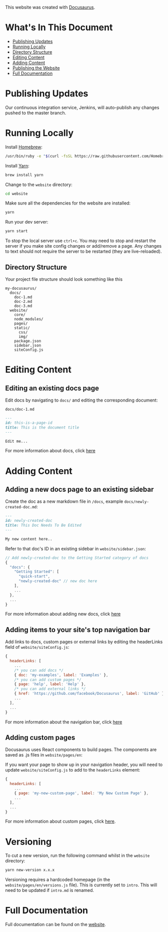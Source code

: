 This website was created with [Docusaurus](https://docusaurus.io/).

# What's In This Document

- [Publishing Updates](#publishing-updates)
- [Running Locally](#running-locally)
- [Directory Structure](#directory-structure)
- [Editing Content](#editing-content)
- [Adding Content](#adding-content)
- [Publishing the Website](#publishing-the-website)
- [Full Documentation](#full-documentation)

# Publishing Updates

Our continuous integration service, Jenkins, will auto-publish any changes pushed to the master
branch.

# Running Locally

Install [Homebrew](https://brew.sh/):

```sh
/usr/bin/ruby -e "$(curl -fsSL https://raw.githubusercontent.com/Homebrew/install/master/install)"
```

Install [Yarn](https://yarnpkg.com/lang/en/):

```sh
brew install yarn
```

Change to the `website` directory:

```sh
cd website
```

Make sure all the dependencies for the website are installed:

```sh
yarn
```

Run your dev server:

```sh
yarn start
```

To stop the local server use `ctrl+c`. You may need to stop and restart the server if you make site
config changes or add/remove a page. Any changes to text should not require the server to be
restarted (they are live-reloaded).

## Directory Structure

Your project file structure should look something like this

```
my-docusaurus/
  docs/
    doc-1.md
    doc-2.md
    doc-3.md
  website/
    core/
    node_modules/
    pages/
    static/
      css/
      img/
    package.json
    sidebar.json
    siteConfig.js
```

# Editing Content

## Editing an existing docs page

Edit docs by navigating to `docs/` and editing the corresponding document:

`docs/doc-1.md`

```markdown
---
id: this-is-a-page-id
title: This is the document title
---

Edit me...
```

For more information about docs, click [here](https://docusaurus.io/docs/en/navigation)

# Adding Content

## Adding a new docs page to an existing sidebar

Create the doc as a new markdown file in `/docs`, example `docs/newly-created-doc.md`:

```md
---
id: newly-created-doc
title: This Doc Needs To Be Edited
---

My new content here..
```

Refer to that doc's ID in an existing sidebar in `website/sidebar.json`:

```javascript
// Add newly-created-doc to the Getting Started category of docs
{
  "docs": {
    "Getting Started": [
      "quick-start",
      "newly-created-doc" // new doc here
    ],
    ...
  },
  ...
}
```

For more information about adding new docs, click [here](https://docusaurus.io/docs/en/navigation)

## Adding items to your site's top navigation bar

Add links to docs, custom pages or external links by editing the headerLinks field of
`website/siteConfig.js`:

```javascript
{
  headerLinks: [
    ...
    /* you can add docs */
    { doc: 'my-examples', label: 'Examples' },
    /* you can add custom pages */
    { page: 'help', label: 'Help' },
    /* you can add external links */
    { href: 'https://github.com/facebook/Docusaurus', label: 'GitHub' },
    ...
  ],
  ...
}
```

For more information about the navigation bar, click
[here](https://docusaurus.io/docs/en/navigation)

## Adding custom pages

Docusaurus uses React components to build pages. The components are saved as .js files in
`website/pages/en`:

If you want your page to show up in your navigation header, you will need to update
`website/siteConfig.js` to add to the `headerLinks` element:

```javascript
{
  headerLinks: [
    ...
    { page: 'my-new-custom-page', label: 'My New Custom Page' },
    ...
  ],
  ...
}
```

For more information about custom pages, click [here](https://docusaurus.io/docs/en/custom-pages).

# Versioning

To cut a new version, run the following command whilst in the `website` directory:

```sh
yarn new-version x.x.x
```

Versioning requires a hardcoded homepage (in the `website/pages/en/versions.js` file). This is
currently set to `intro`. This will need to be updated if `intro.md` is renamed.

# Full Documentation

Full documentation can be found on the [website](https://docusaurus.io/).
